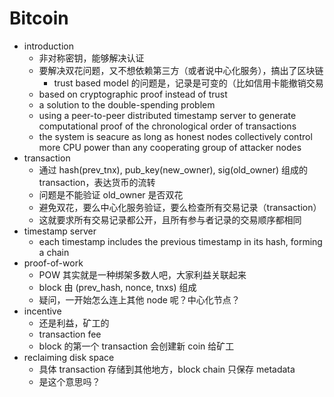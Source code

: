 # Bitcoin

- introduction
    - 非对称密钥，能够解决认证
    - 要解决双花问题，又不想依赖第三方（或者说中心化服务），搞出了区块链
        - trust based model 的问题是，记录是可变的（比如信用卡能撤销交易
    - based on cryptographic proof instead of trust
    - a solution to the double-spending problem
    - using a peer-to-peer distributed timestamp server to generate computational proof of the chronological order of transactions
    - the system is seacure as long as honest nodes collectively control more CPU power than any cooperating group of attacker nodes
- transaction
    - 通过 hash(prev_tnx), pub_key(new_owner), sig(old_owner) 组成的 transaction，表达货币的流转
    - 问题是不能验证 old_owner 是否双花
    - 避免双花，要么中心化服务验证，要么检查所有交易记录（transaction）
    - 这就要求所有交易记录都公开，且所有参与者记录的交易顺序都相同
- timestamp server
    - each timestamp includes the previous timestamp in its hash, forming a chain
- proof-of-work
    - POW 其实就是一种绑架多数人吧，大家利益关联起来
    - block 由 (prev_hash, nonce, tnxs) 组成
    - 疑问，一开始怎么连上其他 node 呢？中心化节点？
- incentive
    - 还是利益，矿工的
    - transaction fee
    - block 的第一个 transaction 会创建新 coin 给矿工
- reclaiming disk space
    - 具体 transaction 存储到其他地方，block chain 只保存 metadata
    - 是这个意思吗？
